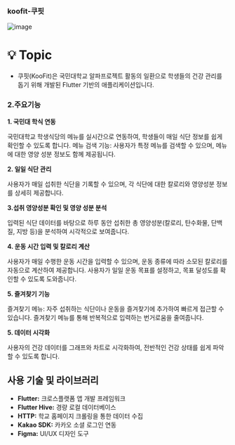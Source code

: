 ### koofit-쿠핏 ###
![image](https://github.com/team-KooFit/koofit-front/assets/139297274/85e1843b-6ec7-431b-b7c7-d9279c30a101)


# 💡 Topic

- 쿠핏(KooFit)은 국민대학교 알파프로젝트 활동의 일환으로 학생들의 건강 관리를 돕기 위해 개발된 Flutter 기반의 애플리케이션입니다.


### 2.주요기능

**1. 국민대 학식 연동**

국민대학교 학생식당의 메뉴를 실시간으로 연동하여, 학생들이 매일 식단 정보를 쉽게 확인할 수 있도록 합니다. 메뉴 검색 기능: 사용자가 특정 메뉴를 검색할 수 있으며, 메뉴에 대한 영양 성분 정보도 함께 제공됩니다.

**2. 일일 식단 관리**

사용자가 매일 섭취한 식단을 기록할 수 있으며, 각 식단에 대한 칼로리와 영양성분 정보를 상세히 제공합니다. 

**3.섭취 영양성분 확인 및 영양 성분 분석**

입력된 식단 데이터를 바탕으로 하루 동안 섭취한 총 영양성분(칼로리, 탄수화물, 단백질, 지방 등)을 분석하여 시각적으로 보여줍니다.

**4. 운동 시간 입력 및 칼로리 계산**

사용자가 매일 수행한 운동 시간을 입력할 수 있으며, 운동 종류에 따라 소모된 칼로리를 자동으로 계산하여 제공합니다. 사용자가 일일 운동 목표를 설정하고, 목표 달성도를 확인할 수 있도록 도와줍니다.

**5. 즐겨찾기 기능**

즐겨찾기 메뉴: 자주 섭취하는 식단이나 운동을 즐겨찾기에 추가하여 빠르게 접근할 수 있습니다.  즐겨찾기 메뉴를 통해 반복적으로 입력하는 번거로움을 줄여줍니다.

**5. 데이터 시각화**

사용자의 건강 데이터를 그래프와 차트로 시각화하여, 전반적인 건강 상태를 쉽게 파악할 수 있도록 합니다.


## 사용 기술 및 라이브러리

- **Flutter:** 크로스플랫폼 앱 개발 프레임워크
- **Flutter Hive:** 경량 로컬 데이터베이스
- **HTTP:** 학교 홈페이지 크롤링을 통한 데이터 수집
- **Kakao SDK:** 카카오 소셜 로그인 연동
- **Figma:** UI/UX 디자인 도구
